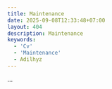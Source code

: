 ```yaml
---
title: Maintenance
date: 2025-09-08T12:33:48+07:00
layout: 404
description: Maintenance
keywords:
  - 'Cv'
  - 'Maintenance'
  - Adilhyz
---
```


...